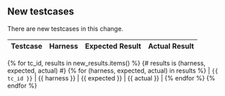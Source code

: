 <!-- @@new-testcases@@ -->

## New testcases

There are new testcases in this change.

| Testcase | Harness | Expected Result | Actual Result |
| -------- | ------- | --------------- | ------------- |
{% for tc_id, results in new_results.items() %}
{# results is (harness, expected, actual) #}
{% for (harness, expected, actual) in results %}
| `{{ tc_id }}` | {{ harness }} | {{ expected }} | {{ actual }} |
{% endfor %}
{% endfor %}
